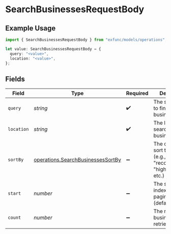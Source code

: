# SearchBusinessesRequestBody

## Example Usage

```typescript
import { SearchBusinessesRequestBody } from "exfunc/models/operations";

let value: SearchBusinessesRequestBody = {
  query: "<value>",
  location: "<value>",
};
```

## Fields

| Field                                                                                  | Type                                                                                   | Required                                                                               | Description                                                                            |
| -------------------------------------------------------------------------------------- | -------------------------------------------------------------------------------------- | -------------------------------------------------------------------------------------- | -------------------------------------------------------------------------------------- |
| `query`                                                                                | *string*                                                                               | :heavy_check_mark:                                                                     | The search term to find businesses                                                     |
| `location`                                                                             | *string*                                                                               | :heavy_check_mark:                                                                     | The location to search for businesses                                                  |
| `sortBy`                                                                               | [operations.SearchBusinessesSortBy](../../models/operations/searchbusinessessortby.md) | :heavy_minus_sign:                                                                     | The criteria to sort the results (e.g., "recommended", "highest_rated", etc.)          |
| `start`                                                                                | *number*                                                                               | :heavy_minus_sign:                                                                     | The starting index for pagination (default is 0)                                       |
| `count`                                                                                | *number*                                                                               | :heavy_minus_sign:                                                                     | The number of businesses to retrieve                                                   |